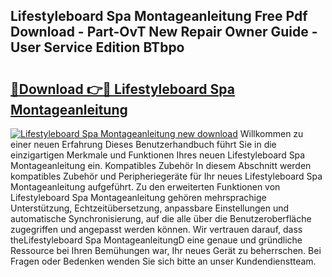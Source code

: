 ## Lifestyleboard Spa Montageanleitung Free Pdf Download - Part-OvT New Repair Owner Guide - User Service Edition BTbpo

# <h2><a href="http://df6k5sq.blite.top/?on=Lifestyleboard+Spa+Montageanleitung">🔗Download 👉🔴 Lifestyleboard Spa Montageanleitung</a></h2>

[![Lifestyleboard Spa Montageanleitung new download](https://i.imgur.com/lujVjoI.png)](http://df6k5sq.blite.top/?on=Lifestyleboard+Spa+Montageanleitung)
Willkommen zu einer neuen Erfahrung Dieses Benutzerhandbuch führt Sie in die einzigartigen Merkmale und Funktionen Ihres neuen Lifestyleboard Spa Montageanleitung ein. Kompatibles Zubehör In diesem Abschnitt werden kompatibles Zubehör und Peripheriegeräte für Ihr neues Lifestyleboard Spa Montageanleitung aufgeführt. Zu den erweiterten Funktionen von Lifestyleboard Spa Montageanleitung gehören mehrsprachige Unterstützung, Echtzeitübersetzung, anpassbare Einstellungen und automatische Synchronisierung, auf die alle über die Benutzeroberfläche zugegriffen und angepasst werden können. Wir vertrauen darauf, dass theLifestyleboard Spa MontageanleitungD eine genaue und gründliche Ressource bei Ihren Bemühungen war, Ihr neues Gerät zu beherrschen. Bei Fragen oder Bedenken wenden Sie sich bitte an unser Kundendienstteam.
